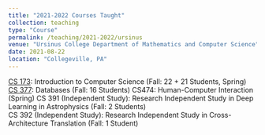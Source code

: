 ```yaml
---
title: "2021-2022 Courses Taught"
collection: teaching
type: "Course"
permalink: /teaching/2021-2022/ursinus
venue: "Ursinus College Department of Mathematics and Computer Science"
date: 2021-08-22
location: "Collegeville, PA"
---
```


[CS 173](/Ursinus-CS173-Fall2021): Introduction to Computer Science (Fall: 22 + 21 Students, Spring)  
[CS 377](/Ursinus-CS377-Fall2021): Databases (Fall: 16 Students)
CS474: Human-Computer Interaction (Spring)
CS 391 (Independent Study): Research Independent Study in Deep Learning in Astrophysics (Fall: 2 Students)  
CS 392 (Independent Study): Research Independent Study in Cross-Architecture Translation (Fall: 1 Student)  
